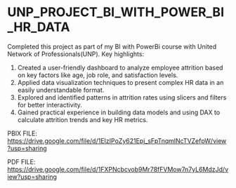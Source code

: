 # UNP_PROJECT_BI_WITH_POWER_BI_HR_DATA
Completed this project as part of my BI with PowerBi course with United Network of Professionals(UNP).
Key highlights:
1. Created a user-friendly dashboard to analyze employee attrition based on key factors like age, job role, and satisfaction levels.  
2. Applied data visualization techniques to present complex HR data in an easily understandable format.  
3. Explored and identified patterns in attrition rates using slicers and filters for better interactivity.  
4. Gained practical experience in building data models and using DAX to calculate attrition trends and key HR metrics.  


PBIX FILE: https://drive.google.com/file/d/1EIzIPoZy621Epj_sFpTnqmlNcTVZefpW/view?usp=sharing

PDF FILE: https://drive.google.com/file/d/1FXPNcbcvob9Mr78fFVMow7n7yL6MdzJd/view?usp=sharing
